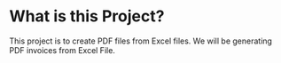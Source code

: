 # What is this Project?
This project is to create PDF files
from Excel files. We will be generating 
PDF invoices from Excel File.